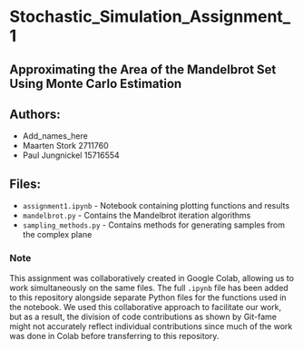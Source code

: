 # Stochastic_Simulation_Assignment_1
## Approximating the Area of the Mandelbrot Set Using Monte Carlo Estimation
## Authors:
- Add_names_here
- Maarten Stork 2711760
- Paul Jungnickel 15716554

## Files:
- `assignment1.ipynb` - Notebook containing plotting functions and results
- `mandelbrot.py` - Contains the Mandelbrot iteration algorithms
- `sampling_methods.py` - Contains methods for generating samples from the complex plane

### Note
This assignment was collaboratively created in Google Colab, allowing us to work simultaneously on the same files. The full `.ipynb` file has been added to this repository alongside separate Python files for the functions used in the notebook. We used this collaborative approach to facilitate our work, but as a result, the division of code contributions as shown by Git-fame might not accurately reflect individual contributions since much of the work was done in Colab before transferring to this repository.
